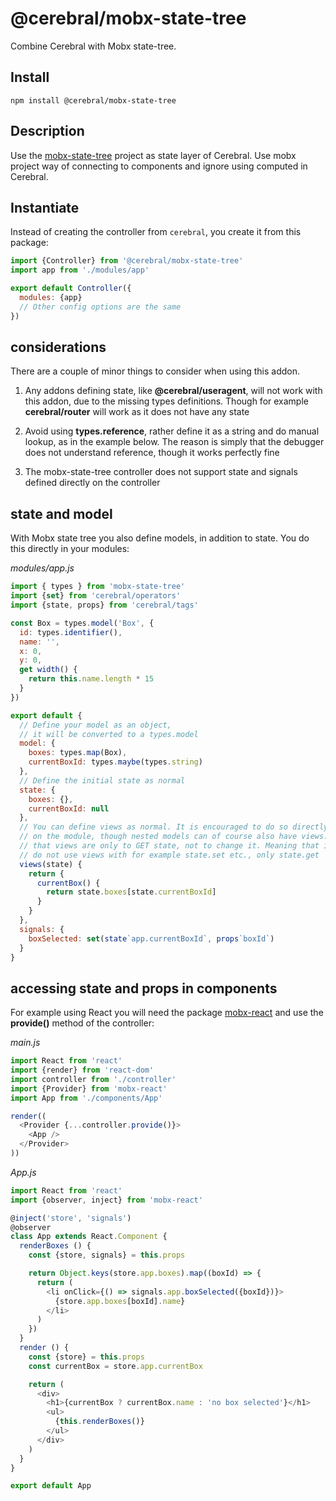 # @cerebral/mobx-state-tree

Combine Cerebral with Mobx state-tree.

## Install

`npm install @cerebral/mobx-state-tree`

## Description
Use the [mobx-state-tree](https://github.com/mobxjs/mobx-state-tree) project as state layer of Cerebral. Use mobx project way of connecting to components and ignore using computed in Cerebral.


## Instantiate

Instead of creating the controller from `cerebral`, you create it from this package:

```js
import {Controller} from '@cerebral/mobx-state-tree'
import app from './modules/app'

export default Controller({
  modules: {app}
  // Other config options are the same
})
```

## considerations
There are a couple of minor things to consider when using this addon.

1. Any addons defining state, like **@cerebral/useragent**, will not work with this addon, due
to the missing types definitions. Though for example **cerebral/router** will work as it does not have any state

2. Avoid using **types.reference**, rather define it as a string and do manual lookup, as in the example below. The reason is simply that the debugger does not understand reference, though it works perfectly fine

3. The mobx-state-tree controller does not support state and signals defined directly on the controller

## state and model

With Mobx state tree you also define models, in addition to state. You do this directly in your modules:

*modules/app.js*
```js
import { types } from 'mobx-state-tree'
import {set} from 'cerebral/operators'
import {state, props} from 'cerebral/tags'

const Box = types.model('Box', {
  id: types.identifier(),
  name: '',
  x: 0,
  y: 0,
  get width() {
    return this.name.length * 15
  }
})

export default {
  // Define your model as an object,
  // it will be converted to a types.model
  model: {
    boxes: types.map(Box),
    currentBoxId: types.maybe(types.string)
  },
  // Define the initial state as normal
  state: {
    boxes: {},
    currentBoxId: null
  },
  // You can define views as normal. It is encouraged to do so directly
  // on the module, though nested models can of course also have views. Note
  // that views are only to GET state, not to change it. Meaning that in actions
  // do not use views with for example state.set etc., only state.get
  views(state) {
    return {
      currentBox() {
        return state.boxes[state.currentBoxId]
      }
    }
  },
  signals: {
    boxSelected: set(state`app.currentBoxId`, props`boxId`)
  }
}
```

## accessing state and props in components

For example using React you will need the package [mobx-react]() and use the **provide()** method of the controller:

*main.js*
```js
import React from 'react'
import {render} from 'react-dom'
import controller from './controller'
import {Provider} from 'mobx-react'
import App from './components/App'

render((
  <Provider {...controller.provide()}>
    <App />
  </Provider>
))
```

*App.js*
```js
import React from 'react'
import {observer, inject} from 'mobx-react'

@inject('store', 'signals')
@observer
class App extends React.Component {
  renderBoxes () {
    const {store, signals} = this.props

    return Object.keys(store.app.boxes).map((boxId) => {
      return (
        <li onClick={() => signals.app.boxSelected({boxId})}>
          {store.app.boxes[boxId].name}
        </li>
      )
    })
  }
  render () {
    const {store} = this.props
    const currentBox = store.app.currentBox

    return (
      <div>
        <h1>{currentBox ? currentBox.name : 'no box selected'}</h1>
        <ul>
          {this.renderBoxes()}
        </ul>
      </div>
    )
  }
}

export default App
```
